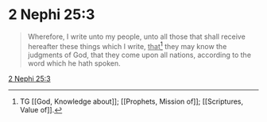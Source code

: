 # 2 Nephi 25:3

> Wherefore, I write unto my people, unto all those that shall receive hereafter these things which I write, <u>that</u>[^a] they may know the judgments of God, that they come upon all nations, according to the word which he hath spoken.

[2 Nephi 25:3](https://www.churchofjesuschrist.org/study/scriptures/bofm/2-ne/25?lang=eng&id=p3#p3)


[^a]: TG [[God, Knowledge about]]; [[Prophets, Mission of]]; [[Scriptures, Value of]].
